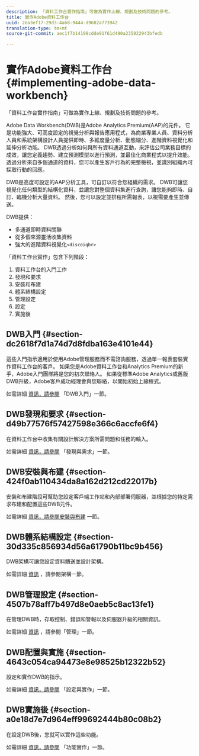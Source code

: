 ```yaml
---
description: 「資料工作台實作指南」可做為實作上線、規劃及技術問題的參考。
title: 實作Adobe資料工作台
uuid: 2ea3ef17-29d3-4a68-9444-d9682a773942
translation-type: tm+mt
source-git-commit: aec1f7b14198cdde91f61d490a235022943bfedb

---
```



# 實作Adobe資料工作台{#implementing-adobe-data-workbench}

「資料工作台實作指南」可做為實作上線、規劃及技術問題的參考。

Adobe Data Workbench(DWB)是Adobe Analytics Premium(AAP)的元件。 它是功能強大、可高度設定的視覺分析與報告應用程式，為商業專業人員、資料分析人員和系統架構設計人員提供即時、多維度量分析、動態細分、進階資料視覺化和延伸分析功能。 DWB透過分析如何與所有資料通道互動，來評估公司業務目標的成效，讓您定義趨勢、建立預測模型以進行預測，並最佳化商業程式以提升效能。 透過分析來自多個通道的資料，您可以產生客戶行為的完整檢視，並識別組織內可採取行動的回應。

DWB是高度可設定的AAP分析工具，可自訂以符合您組織的需求。 DWB可讓您視覺化任何類型的結構化資料，並讓您對整個資料集進行查詢，讓您能夠即時、自訂、臨機分析大量資料。 然後，您可以設定並排程所需報表，以視需要產生並傳送。

DWB提供：

* 多通道即時資料關聯
* 從多個來源靈活收集資料
* 強大的進階資料視覺化`<discoiqbr>`

「資料工作台實作」包含下列階段：

1. 資料工作台的入門工作
1. 發現和要求
1. 安裝和布建
1. 體系結構設定
1. 管理設定
1. 設定
1. 實施後

## DWB入門 {#section-dc2618f7d1a74d7d8fdba163e4101e44}

這些入門指示適用於使用Adobe管理服務而不需諮詢服務，透過單一報表套裝實作資料工作台的客戶。 如果您是Adobe資料工作台和Analytics Premium的新手，Adobe入門團隊將是您的初次聯絡人。 如果從標準Adobe Analytics或舊版DWB升級，Adobe客戶成功經理會與您聯絡，以開始初始上線程式。

如需詳細 [資訊，請參閱](../../home/dwb-implement-overview/dwb-implement-provision/dwb-implement-onboarding.md#concept-e93aba41b26a410f959c5ca7f8e33355) 「DWB入門」一節。

## DWB發現和要求 {#section-d49b77576f57427598e366c6accfe6f4}

在資料工作台中收集有關設計解決方案所需問題和任務的輸入。

如需詳細 [資訊，請參閱](../../home/dwb-implement-overview/dwb-implement-discovery.md#concept-1544d4864e9e437bbd11b1380c1b4c9a) 「發現與需求」一節。

## DWB安裝與布建 {#section-424f0ab110434da8a162d212cd22017b}

安裝和布建階段可幫助您設定客戶端工作站和內部部署伺服器，並根據您的特定需求布建和配置這些DWB元件。

如需詳細 [資訊，請參閱安裝與布建](../../home/dwb-implement-overview/dwb-implement-provision/dwb-implement-provision.md#concept-a1ec50671ffd4a8faab09a48bc098e8f) 一節。

## DWB體系結構設定 {#section-30d335c856934d56a61790b11bc9b456}

DWB架構可讓您設定資料饋送並設計架構。

如需詳細 [資訊](../../home/dwb-implement-overview/dwb-implement-architecture/dwb-implement-architecture.md#concept-63dc9aa839e54bc78f7a3d720ce97d56) ，請參閱架構一節。

## DWB管理設定 {#section-4507b78aff7b497d8e0aeb5c8ac13fe1}

在管理DWB時，存取控制、錯誤和警報以及伺服器升級的相關資訊。

如需詳細 [資訊](../../home/dwb-implement-overview/dwb-implement-admin.md#concept-68578dac67314c62a67ddfb4f33458a1) ，請參閱「管理」一節。

## DWB配置與實施 {#section-4643c054ca94473e8e98525b12322b52}

設定和實作DWB的指示。

如需詳細 [資訊，請參閱](../../home/dwb-implement-overview/dwb-implement-configure/dwb-implement-configure.md#concept-baffe3a57f4649cea7b6eff9a7704dc6) 「設定與實作」一節。

## DWB實施後 {#section-a0e18d7e7d964eff99692444b80c08b2}

在設定DWB後，您就可以實作這些功能。

如需詳細 [資訊，請參閱](../../home/dwb-implement-overview/dwb-implement-deliver/dwb-implement-deliver.md#concept-9afa96d72a544fb4a3d1eb5be799012c) 「功能實作」一節。
